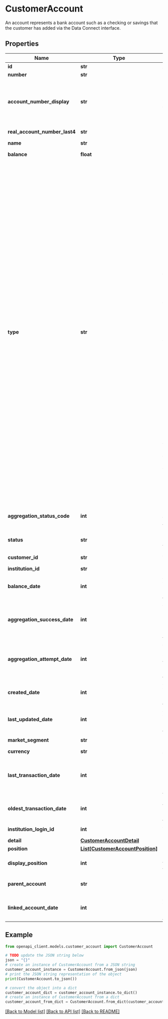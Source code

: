 # CustomerAccount

An account represents a bank account such as a checking or savings that the customer has added via the Data Connect interface.

## Properties

Name | Type | Description | Notes
------------ | ------------- | ------------- | -------------
**id** | **str** | An account ID | 
**number** | **str** | The account number from the institution | 
**account_number_display** | **str** | The account number from a financial institution in truncated format:    * Last four digits: \&quot;1234\&quot;    * Last four digits with suffix: \&quot;1234-9\&quot;    * Full value for string accounts: \&quot;john@gmail.com\&quot; example: &#39;1234-9&#39; | 
**real_account_number_last4** | **str** | The last 4 digits of the ACH account number | [optional] 
**name** | **str** | The account name from the institution | 
**balance** | **float** | The cleared balance of the account as of &#x60;balanceDate&#x60; | [optional] 
**type** | **str** | The list of supported account types. * \&quot;checking\&quot;: Standard checking * \&quot;savings\&quot;: Standard savings * \&quot;cd\&quot;: Certificates of deposit * \&quot;moneyMarket\&quot;: Money Market * \&quot;creditCard\&quot;: Standard credit cards * \&quot;lineOfCredit\&quot;: Home equity, line of credit * \&quot;investment\&quot;: Generic investment (no details) * \&quot;investmentTaxDeferred\&quot;: Generic tax-advantaged investment (no details) * \&quot;employeeStockPurchasePlan\&quot;: ESPP, Employee Stock Ownership Plans (ESOP), Stock Purchase Plans * \&quot;ira\&quot;: Individual Retirement Account (not Rollover or Roth) * \&quot;401k\&quot;: 401K Plan * \&quot;roth\&quot;: Roth IRA, Roth 401K * \&quot;403b\&quot;: 403B Plan * \&quot;529plan\&quot;: 529 Plan (True value is 529) * \&quot;rollover\&quot;: Rollover IRA * \&quot;ugma\&quot;: Uniform Gifts to Minors Act * \&quot;utma\&quot;: Uniform Transfers to Minors Act * \&quot;keogh\&quot;: Keogh Plan * \&quot;457plan\&quot;: 457 Plan (True value is 457) * \&quot;401a\&quot;: 401A Plan * \&quot;brokerageAccount\&quot;: Brokerage Account * \&quot;educationSavings\&quot;: Education Savings Account that is not a 529 * \&quot;healthSavingsAccount\&quot;: HSA (Health Savings Accounts) * \&quot;pension\&quot;: Pension * \&quot;profitSharingPlan\&quot;: Profit Sharing Plan * \&quot;roth401k\&quot;: Roth 401K * \&quot;sepIRA\&quot;: Simplified Employee Pension IRA * \&quot;simpleIRA\&quot;: Simple IRA * \&quot;thriftSavingsPlan\&quot;: Thrift Savings Plan * \&quot;variableAnnuity\&quot;: Variable Annuity * \&quot;cryptocurrency\&quot;: Cryptocurrency Wallet, Cryptocurrency Account * \&quot;mortgage\&quot;: Standard Mortgages * \&quot;loan\&quot;: Auto loans, equity loans, other loans * \&quot;studentLoan\&quot;: Student Loan * \&quot;studentLoanGroup\&quot;: Student Loan Group * \&quot;studentLoanAccount\&quot;: Student Loan Account | 
**aggregation_status_code** | **int** | The status of the most recent aggregation attempt (see [Aggregation Status Codes](https://developer.mastercard.com/open-banking-us/documentation/products/manage/account-aggregation/#aggregation-status-codes)). Won&#39;t be present until you have run your first aggregation for the account. | [optional] 
**status** | **str** | \&quot;pending\&quot; during account discovery, always \&quot;active\&quot; following   successful account activation | 
**customer_id** | **str** | A customer ID. See Add Customer API for how to create a customer ID. | 
**institution_id** | **str** | The ID of a financial institution | 
**balance_date** | **int** | A timestamp showing when the balance was captured by the FI . A date in Unix epoch time (in seconds). See: [Handling Epoch Dates and Times](https://developer.mastercard.com/open-banking-us/documentation/codes-and-formats/). | [optional] 
**aggregation_success_date** | **int** | A timestamp showing the last successful aggregation of the account. This will not be present until you have run your first aggregation for the account. A date in Unix epoch time (in seconds). See: [Handling Epoch Dates and Times](https://developer.mastercard.com/open-banking-us/documentation/codes-and-formats/). | [optional] 
**aggregation_attempt_date** | **int** | A timestamp showing the last aggregation attempt, whether successful or not. This will not be present until you have run your first aggregation for the account. A date in Unix epoch time (in seconds). See: [Handling Epoch Dates and Times](https://developer.mastercard.com/open-banking-us/documentation/codes-and-formats/). | [optional] 
**created_date** | **int** | A timestamp showing when the account was added to the system. A date in Unix epoch time (in seconds). See: [Handling Epoch Dates and Times](https://developer.mastercard.com/open-banking-us/documentation/codes-and-formats/). | 
**last_updated_date** | **int** | A timestamp showing when the account was last modified to the system. A date in Unix epoch time (in seconds). See: [Handling Epoch Dates and Times](https://developer.mastercard.com/open-banking-us/documentation/codes-and-formats/). | [optional] 
**market_segment** | **str** | The market segment of the account. Possible values: personal, business | [optional] 
**currency** | **str** | A currency code | 
**last_transaction_date** | **int** | The date of the latest transaction on the account. This will not be present until you have run your first aggregation for the account. A date in Unix epoch time (in seconds). See: [Handling Epoch Dates and Times](https://developer.mastercard.com/open-banking-us/documentation/codes-and-formats/). | [optional] 
**oldest_transaction_date** | **int** | The date of the oldest transaction in the transactions for the account. A date in Unix epoch time (in seconds). See: [Handling Epoch Dates and Times](https://developer.mastercard.com/open-banking-us/documentation/codes-and-formats/). | [optional] 
**institution_login_id** | **int** | An institution login ID (from the account record), represented as a number | 
**detail** | [**CustomerAccountDetail**](CustomerAccountDetail.md) |  | [optional] 
**position** | [**List[CustomerAccountPosition]**](CustomerAccountPosition.md) | Investment holdings | [optional] 
**display_position** | **int** | Display position of the account at the financial institution, \&quot;1\&quot;     being the top listed account | [optional] 
**parent_account** | **str** | The assigned account ID for the account one level higher in the student loan account hierarchy | [optional] 
**linked_account_date** | **int** | A timestamp showing when the account was last linked to the system. A date in Unix epoch time (in seconds). See: [Handling Epoch Dates and Times](https://developer.mastercard.com/open-banking-us/documentation/codes-and-formats/). | [optional] 

## Example

```python
from openapi_client.models.customer_account import CustomerAccount

# TODO update the JSON string below
json = "{}"
# create an instance of CustomerAccount from a JSON string
customer_account_instance = CustomerAccount.from_json(json)
# print the JSON string representation of the object
print(CustomerAccount.to_json())

# convert the object into a dict
customer_account_dict = customer_account_instance.to_dict()
# create an instance of CustomerAccount from a dict
customer_account_from_dict = CustomerAccount.from_dict(customer_account_dict)
```
[[Back to Model list]](../README.md#documentation-for-models) [[Back to API list]](../README.md#documentation-for-api-endpoints) [[Back to README]](../README.md)


